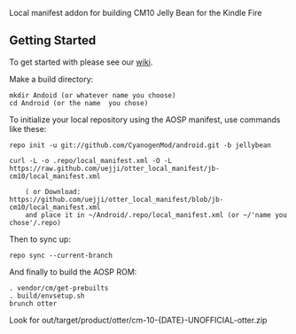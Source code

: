 Local manifest addon for building CM10 Jelly Bean for the Kindle Fire

Getting Started
---------------

To get started with please see our [wiki](https://github.com/KFire-Android/android_local_manifest/wiki).

Make a build directory:

	mkdir Andoid (or whatever name you choose)
	cd Android (or the name  you chose)
	

To initialize your local repository using the AOSP manifest, use commands like these:

    repo init -u git://github.com/CyanogenMod/android.git -b jellybean
    
    curl -L -o .repo/local_manifest.xml -O -L https://raw.github.com/uejji/otter_local_manifest/jb-cm10/local_manifest.xml

    	( or Download: https://github.com/uejji/otter_local_manifest/blob/jb-cm10/local_manifest.xml
		and place it in ~/Android/.repo/local_manifest.xml (or ~/'name you chose'/.repo)

Then to sync up:

    repo sync --current-branch

And finally to build the AOSP ROM:

    . vendor/cm/get-prebuilts
    . build/envsetup.sh
    brunch otter

Look for out/target/product/otter/cm-10-{DATE}-UNOFFICIAL-otter.zip

